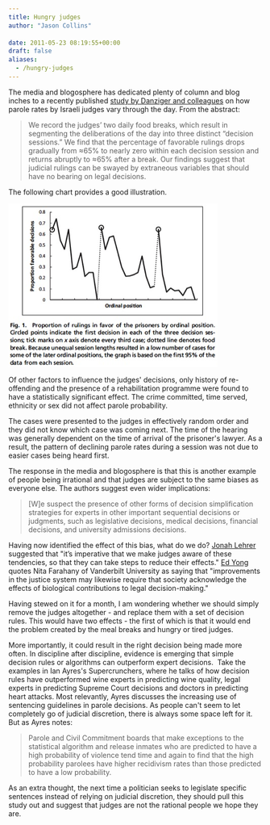 ```yaml
---
title: Hungry judges
author: "Jason Collins"

date: 2011-05-23 08:19:55+00:00
draft: false
aliases:
  - /hungry-judges
---
```


The media and blogosphere has dedicated plenty of column and blog inches to a recently published [study by Danziger and colleagues](http://www.pnas.org/cgi/doi/10.1073/pnas.1018033108) on how parole rates by Israeli judges vary through the day. From the abstract:

>We record the judges’ two daily food breaks, which result in segmenting the deliberations of the day into three distinct “decision sessions.” We find that the percentage of favorable rulings drops gradually from ≈65% to nearly zero within each decision session and returns abruptly to ≈65% after a break. Our findings suggest that judicial rulings can be swayed by extraneous variables that should have no bearing on legal decisions.

The following chart provides a good illustration.

![](img/danziger-2011.jpg)

Of other factors to influence the judges' decisions, only history of re-offending and the presence of a rehabilitation programme were found to have a statistically significant effect. The crime committed, time served, ethnicity or sex did not affect parole probability.

The cases were presented to the judges in effectively random order and they did not know which case was coming next. The time of the hearing was generally dependent on the time of arrival of the prisoner's lawyer. As a result, the pattern of declining parole rates during a session was not due to easier cases being heard first.

The response in the media and blogosphere is that this is another example of people being irrational and that judges are subject to the same biases as everyone else. The authors suggest even wider implications:

>[W]e suspect the presence of other forms of decision simplification strategies for experts in other important sequential decisions or judgments, such as legislative decisions, medical decisions, financial decisions, and university admissions decisions.

Having now identified the effect of this bias, what do we do? [Jonah Lehrer](http://www.wired.com/wiredscience/2011/04/the-messy-reality-of-judicial-decisions/) suggested that "it’s imperative that we make judges aware of these tendencies, so that they can take steps to reduce their effects." [Ed Yong](http://blogs.discovermagazine.com/notrocketscience/2011/04/11/justice-is-served-but-more-so-after-lunch-how-food-breaks-sway-the-decisions-of-judges/) quotes Nita Farahany of Vanderbilt University as saying that "improvements in the justice system may likewise require that society acknowledge the effects of biological contributions to legal decision-making."

Having stewed on it for a month, I am wondering whether we should simply remove the judges altogether - and replace them with a set of decision rules. This would have two effects - the first of which is that it would end the problem created by the meal breaks and hungry or tired judges.

More importantly, it could result in the right decision being made more often. In discipline after discipline, evidence is emerging that simple decision rules or algorithms can outperform expert decisions.  Take the examples in Ian Ayres's Supercrunchers, where he talks of how decision rules have outperformed wine experts in predicting wine quality, legal experts in predicting Supreme Court decisions and doctors in predicting heart attacks. Most relevantly, Ayres discusses the increasing use of sentencing guidelines in parole decisions. As people can't seem to let completely go of judicial discretion, there is always some space left for it. But as Ayres notes:

>Parole and Civil Commitment boards that make exceptions to the statistical algorithm and release inmates who are predicted to have a high probability of violence tend time and again to find that the high probability parolees have higher recidivism rates than those predicted to have a low probability.

As an extra thought, the next time a politician seeks to legislate specific sentences instead of relying on judicial discretion, they should pull this study out and suggest that judges are not the rational people we hope they are.
